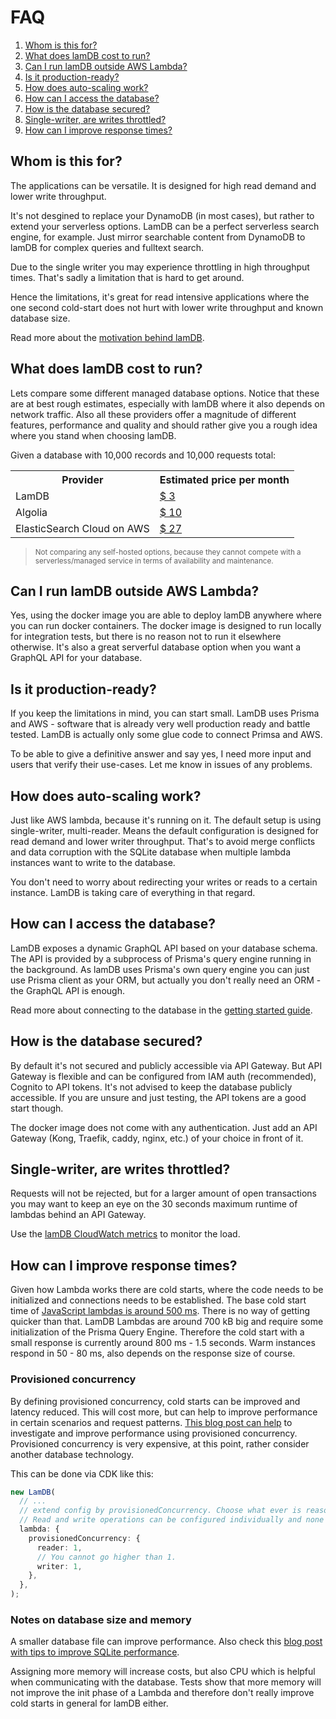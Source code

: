 # FAQ

1. [Whom is this for?](#whom-is-this-for)
2. [What does lamDB cost to run?](#what-does-lamdb-cost-to-run)
3. [Can I run lamDB outside AWS Lambda?](#can-i-run-lamdb-outside-aws-lambda)
4. [Is it production-ready?](#is-it-production-ready)
5. [How does auto-scaling work?](#how-does-auto-scaling-work)
6. [How can I access the database?](#how-can-i-access-the-database)
7. [How is the database secured?](#how-is-the-database-secured)
8. [Single-writer, are writes throttled?](#single-writer-are-writes-throttled)
9. [How can I improve response times?](#how-can-i-improve-response-times)

## Whom is this for?

The applications can be versatile. It is designed for high read demand and lower write throughput.

It's not desgined to replace your DynamoDB (in most cases), but rather to extend your serverless options. LamDB can be a perfect serverless search engine, for example. Just mirror searchable content from DynamoDB to lamDB for complex queries and fulltext search.

Due to the single writer you may experience throttling in high throughput times. That's sadly a limitation that is hard to get around.

Hence the limitations, it's great for read intensive applications where the one second cold-start does not hurt with lower write throughput and known database size.

Read more about the [motivation behind lamDB](./motivation.md).

## What does lamDB cost to run?

Lets compare some different managed database options. Notice that these are at best rough estimates, especially with lamDB where it also depends on network traffic. Also all these providers offer a magnitude of different features, performance and quality and should rather give you a rough idea where you stand when choosing lamDB.

Given a database with 10,000 records and 10,000 requests total:

<table>
  <tr>
    <th>Provider</th>
    <th>Estimated price per month</th>
  </tr>
  <tr>
    <td>LamDB</td>
    <td><a href="https://calculator.aws/#/estimate?id=d6594b8f2759a8d6227653535c8a669b05c8b44f">$ 3</a></td>
  </tr>
  <tr>
    <td>Algolia</td>
    <td><a href="https://www.algolia.com/pricing/">$ 10</a></td>
  </tr>
  <tr>
    <td>ElasticSearch Cloud on AWS</td>
    <td><a href="https://cloud.elastic.co/pricing?elektra=pricing-page">$ 27</a></td>
  </tr>
</table>

> <small>Not comparing any self-hosted options, because they cannot compete with a serverless/managed service in terms of availability and maintenance.</small>

## Can I run lamDB outside AWS Lambda?

Yes, using the docker image you are able to deploy lamDB anywhere where you can run docker containers.
The docker image is designed to run locally for integration tests, but there is no reason not to run it elsewhere otherwise.
It's also a great serverful database option when you want a GraphQL API for your database.

## Is it production-ready?

If you keep the limitations in mind, you can start small. LamDB uses Prisma and AWS - software that is already very well production ready and battle tested. LamDB is actually only some glue code to connect Primsa and AWS.

To be able to give a definitive answer and say yes, I need more input and users that verify their use-cases. Let me know in issues of any problems.

## How does auto-scaling work?

Just like AWS lambda, because it's running on it. The default setup is using single-writer, multi-reader.
Means the default configuration is designed for read demand and lower writer throughput. That's to avoid merge conflicts and data corruption with the SQLite database when multiple lambda instances want to write to the database.

You don't need to worry about redirecting your writes or reads to a certain instance. LamDB is taking care of everything in that regard.

## How can I access the database?

LamDB exposes a dynamic GraphQL API based on your database schema. The API is provided by a subprocess of Prisma's query engine running in the background.
As lamDB uses Prisma's own query engine you can just use Prisma client as your ORM, but actually you don't really need an ORM - the GraphQL API is enough.

Read more about connecting to the database in the [getting started guide](getting-started.md).

## How is the database secured?

By default it's not secured and publicly accessible via API Gateway.
But API Gateway is flexible and can be configured from IAM auth (recommended), Cognito to API tokens.
It's not advised to keep the database publicly accessible. If you are unsure and just testing, the API tokens are a good start though.

The docker image does not come with any authentication. Just add an API Gateway (Kong, Traefik, caddy, nginx, etc.) of your choice in front of it.

## Single-writer, are writes throttled?

Requests will not be rejected, but for a larger amount of open transactions you may want to keep an eye on the 30 seconds maximum runtime of lambdas behind an API Gateway.

Use the [lamDB CloudWatch metrics](./operation.md#metrics) to monitor the load.

## How can I improve response times?

Given how Lambda works there are cold starts, where the code needs to be initialized and connections needs to be established. The base cold start time of [JavaScript lambdas is around 500 ms](https://mikhail.io/serverless/coldstarts/aws/). There is no way of getting quicker than that. LamDB Lambdas are around 700 kB big and require some initialization of the Prisma Query Engine. Therefore the cold start with a small response is currently around 800 ms - 1.5 seconds. Warm instances respond in 50 - 80 ms, also depends on the response size of course.

### Provisioned concurrency

By defining provisioned concurrency, cold starts can be improved and latency reduced. This will cost more, but can help to improve performance in certain scenarios and request patterns. [This blog post can help](https://aws.amazon.com/fr/blogs/compute/creating-low-latency-high-volume-apis-with-provisioned-concurrency/) to investigate and improve performance using provisioned concurrency. Provisioned concurrency is very expensive, at this point, rather consider another database technology.

This can be done via CDK like this:

```typescript
new LamDB(
  // ...
  // extend config by provisionedConcurrency. Choose what ever is reasonable to your application.
  // Read and write operations can be configured individually and none of them are mandatory.
  lambda: {
    provisionedConcurrency: {
      reader: 1,
      // You cannot go higher than 1.
      writer: 1,
    },
  },
);
```

### Notes on database size and memory

A smaller database file can improve performance. Also check this [blog post with tips to improve SQLite performance](https://phiresky.github.io/blog/2020/sqlite-performance-tuning/).

Assigning more memory will increase costs, but also CPU which is helpful when communicating with the database. Tests show that more memory will not improve the init phase of a Lambda and therefore don't really improve cold starts in general for lamDB either.
